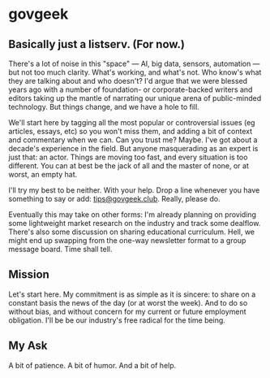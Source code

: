 # govgeek

## Basically just a listserv. (For now.)
There's a lot of noise in this "space" — AI, big data, sensors, automation — but not too much clarity. What's working, and what's not. Who know's what they are talking about and who doesn't? I'd argue that we were blessed years ago with a number of foundation- or corporate-backed writers and editors taking up the mantle of narrating our unique arena of public-minded technology. But things change, and we have a hole to fill.

We'll start here by tagging all the most popular or controversial issues (eg articles, essays, etc) so you won't miss them, and adding a bit of context and commentary when we can. Can you trust me? Maybe. I've got about a decade's experience in the field. But anyone masquerading as an expert is just that: an actor. Things are moving too fast, and every situation is too different. You can at best be the jack of all and the master of none, or at worst, an empty hat.

I'll try my best to be neither. With your help. Drop a line whenever you have something to say or add: tips@govgeek.club. Really, please do.

Eventually this may take on other forms: I'm already planning on providing some lightweight market research on the industry and track some dealflow. There's also some discussion on sharing educational curriculum. Hell, we might end up swapping from the one-way newsletter format to a group message board. Time shall tell.

## Mission
Let's start here. My commitment is as simple as it is sincere: to share on a constant basis the news of the day (or at worst the week). And to do so without bias, and without concern for my current or future employment obligation. I'll be be our industry's free radical for the time being.

## My Ask
A bit of patience. A bit of humor. And a bit of help.